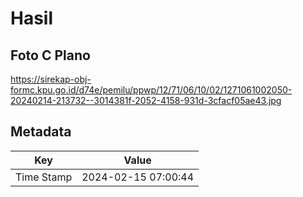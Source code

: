 # Hasil

## Foto C Plano

https://sirekap-obj-formc.kpu.go.id/d74e/pemilu/ppwp/12/71/06/10/02/1271061002050-20240214-213732--3014381f-2052-4158-931d-3cfacf05ae43.jpg


## Metadata

| Key        | Value               |
| ---------- | ------------------- |
| Time Stamp | 2024-02-15 07:00:44 |



